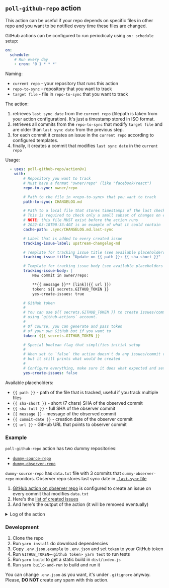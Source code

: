 ## `poll-github-repo` action

This action can be useful if your repo depends on specific files in other repo and you want to be notified
every time these files are changed.

GitHub actions can be configured to run periodicaly using `on: schedule` setup:

```yaml
on:
  schedule:
    # Run every day
    - cron: '0 1 * * *'
```

Naming:

+ `current repo` - your repository that runs this action
+ `repo-to-sync` - repository that you want to track
+ `target file` - file in `repo-to-sync` that you want to track

The action:

1. retrieves `last sync date` from the `current repo` (filepath is taken from your action configuration). It's just a timestamp stored in ISO format.
2. retrieves all commits from the `repo-to-sync` that modify `target file` and are older than `last sync date` from the previous step.
3. for each commit it creates an issue in the `current repo` according to configured templates.
4. finally, it creates a commit that modifies `last sync date` in the `current repo`

Usage:

```yaml
  - uses: poll-github-repo/action@v1
    with:
        # Repository you want to track
        # Must have a format "owner/repo" (like "facebook/react")
        repo-to-sync: owner/repo

        # Path to the file in <repo-to-sync> that you want to track
        path-to-sync: CHANGELOG.md

        # Path to a local file that stores timestamps of the last check in ISO format.
        # This is required to check only a small subset of changes on every run.
        # NOTE: this file MUST exist before the action runs
        # 2022-03-18T00:33:40Z is an example of what it could contain
        cache-path: .sync/CHANGELOG.md.last-sync

        # Label that is added to every created issue
        tracking-issue-label: upstream-changelog-md

        # Template for tracking issue title (see available placeholders below)
        tracking-issue-title: "Update on {{ path }}: {{ sha-short }}"

        # Template for tracking issue body (see available placeholders below)
        tracking-issue-body: |
            New commit in owner/repo:

            **{{ message }}** [link]({{ url }})
            token: ${{ secrets.GITHUB_TOKEN }}
            yes-create-issues: true

        # GitHub token
        #
        # You can use ${{ secrets.GITHUB_TOKEN }} to create issues/commits
        # using `github-actions` account.
        #
        # Of course, you can generate and pass token
        # of your own GitHub bot if you want to
        token: ${{ secrets.GITHUB_TOKEN }}

        # Special boolean flag that simplifies initial setup
        #
        # When set to `false` the action doesn't do any issues/commit creation,
        # but it still prints what would be created
        #
        # Configure everything, make sure it does what expected and set it to `true`
        yes-create-issues: false
```

Available placeholders:

+ `{{ path }}` - path of the file that is tracked, useful if you track multiple files
+ `{{ sha-short }}` - short (7 chars) SHA of the observed commit
+ `{{ sha-full }}` - full SHA of the observer commit
+ `{{ message }}` - message of the observed commit
+ `{{ commit-date }}` - creation date of the observer commit
+ `{{ url }}` - GitHub URL that points to observer commit

### Example

`poll-github-repo` action has two dummy repositories:

+ [`dummy-source-repo`](https://github.com/poll-github-repo/dummy-source-repo)
+ [`dummy-observer-repo`](https://github.com/poll-github-repo/dummy-observer-repo)

`dummy-source-repo` has `data.txt` file with 3 commits that `dummy-observer-repo` monitors.
Observer repo stores last sync date in [`.last-sync` file](https://github.com/poll-github-repo/dummy-observer-repo/blob/main/.last-sync)

1. [GitHub action on observer repo](https://github.com/poll-github-repo/dummy-observer-repo/blob/main/.github/workflows/test.yml) is configured to create an issue on every commit that modifies `data.txt`
2. Here's the [list of created issues](https://github.com/poll-github-repo/dummy-observer-repo/issues)
3. And here's the output of the action (it will be removed eventually)

<details>
 <summary>Log of the action</summary>

```
2022-03-18T00:33:38.5541373Z ##[group]Run poll-github-repo/action@v1
2022-03-18T00:33:38.5541672Z with:
2022-03-18T00:33:38.5541949Z   repo-to-sync: poll-github-repo/dummy-source-repo
2022-03-18T00:33:38.5542270Z   path-to-sync: data.txt
2022-03-18T00:33:38.5542521Z   cache-path: .last-sync
2022-03-18T00:33:38.5542820Z   tracking-issue-label: upstream-data-txt
2022-03-18T00:33:38.5543251Z   tracking-issue-title: Update on {{ path }}: {{ sha-short }}
2022-03-18T00:33:38.5543709Z   tracking-issue-body: New commit in poll-github-repo/dummy-source-repo:

**{{ message }}** [link]({{ url }})

2022-03-18T00:33:38.5544572Z   token: ***
2022-03-18T00:33:38.5544806Z   yes-create-issues: true
2022-03-18T00:33:38.5545054Z ##[endgroup]
2022-03-18T00:33:38.7645846Z ##[group]Config
2022-03-18T00:33:38.7669072Z {
2022-03-18T00:33:38.7669908Z     "token": "***",
2022-03-18T00:33:38.7670537Z     "currentRepoOwner": "poll-github-repo",
2022-03-18T00:33:38.7670962Z     "currentRepo": "dummy-observer-repo",
2022-03-18T00:33:38.7671414Z     "currentRepoCachePath": ".last-sync",
2022-03-18T00:33:38.7671836Z     "currentRepoLabelToAdd": "upstream-data-txt",
2022-03-18T00:33:38.7672268Z     "repoToSyncOwner": "poll-github-repo",
2022-03-18T00:33:38.7672659Z     "repoToSync": "dummy-source-repo",
2022-03-18T00:33:38.7672945Z     "repoToSyncPath": "data.txt",
2022-03-18T00:33:38.7673419Z     "trackingIssueTemplateTitle": "Update on {{ path }}: {{ sha-short }}",
2022-03-18T00:33:38.7673790Z     "trackingIssueTemplateBody": [
2022-03-18T00:33:38.7674242Z         "New commit in poll-github-repo/dummy-source-repo:",
2022-03-18T00:33:38.7674600Z         "**{{ message }}** [link]({{ url }})"
2022-03-18T00:33:38.7674849Z     ],
2022-03-18T00:33:38.7675083Z     "yesCreateIssues": true
2022-03-18T00:33:38.7675310Z }
2022-03-18T00:33:38.7675806Z ##[endgroup]
2022-03-18T00:33:38.7676255Z ##[group]Fetching last sync date
2022-03-18T00:33:38.9504322Z Last sync date is 2022-03-14T16:23:18Z
2022-03-18T00:33:38.9505613Z ##[endgroup]
2022-03-18T00:33:38.9507029Z ##[group]Fetching commits since 2022-03-14T16:23:18Z
2022-03-18T00:33:38.9724879Z ##[group]Pulling commits from poll-github-repo/dummy-source-repo since="2022-03-14T16:23:18Z", path="data.txt"
2022-03-18T00:33:39.1234840Z Pulled a page with 2 commits
2022-03-18T00:33:39.1238973Z Extracted commit {"path":"data.txt","url":"https://github.com/poll-github-repo/dummy-source-repo/commit/a52684431a3fda35c2ac4cde291071a3430f2268","sha":"a52684431a3fda35c2ac4cde291071a3430f2268","message":"update data.txt (three)","date":"2022-03-14T16:23:55Z"}
2022-03-18T00:33:39.1242529Z Extracted commit {"path":"data.txt","url":"https://github.com/poll-github-repo/dummy-source-repo/commit/b6138d0ac3cf8fe1edc6fb48e46fefb990137746","sha":"b6138d0ac3cf8fe1edc6fb48e46fefb990137746","message":"update data.txt (two)","date":"2022-03-14T16:23:29Z"}
2022-03-18T00:33:39.1245814Z ##[endgroup]
2022-03-18T00:33:39.1249103Z [
2022-03-18T00:33:39.1249548Z     {
2022-03-18T00:33:39.1250418Z         "path": "data.txt",
2022-03-18T00:33:39.1251320Z         "url": "https://github.com/poll-github-repo/dummy-source-repo/commit/a52684431a3fda35c2ac4cde291071a3430f2268",
2022-03-18T00:33:39.1252391Z         "sha": "a52684431a3fda35c2ac4cde291071a3430f2268",
2022-03-18T00:33:39.1252896Z         "message": "update data.txt (three)",
2022-03-18T00:33:39.1253890Z         "date": "2022-03-14T16:23:55Z"
2022-03-18T00:33:39.1254330Z     },
2022-03-18T00:33:39.1255099Z     {
2022-03-18T00:33:39.1255515Z         "path": "data.txt",
2022-03-18T00:33:39.1256744Z         "url": "https://github.com/poll-github-repo/dummy-source-repo/commit/b6138d0ac3cf8fe1edc6fb48e46fefb990137746",
2022-03-18T00:33:39.1257445Z         "sha": "b6138d0ac3cf8fe1edc6fb48e46fefb990137746",
2022-03-18T00:33:39.1258449Z         "message": "update data.txt (two)",
2022-03-18T00:33:39.1259014Z         "date": "2022-03-14T16:23:29Z"
2022-03-18T00:33:39.1259847Z     }
2022-03-18T00:33:39.1260239Z ]
2022-03-18T00:33:39.1261586Z ##[endgroup]
2022-03-18T00:33:39.1265576Z ##[group]Starting rendering
2022-03-18T00:33:39.1272133Z === TITLE
2022-03-18T00:33:39.1274022Z Update on data.txt: a526844
2022-03-18T00:33:39.1275912Z === BODY
2022-03-18T00:33:39.1278432Z New commit in poll-github-repo/dummy-source-repo:
2022-03-18T00:33:39.1279393Z **update data.txt (three)** [link](https://github.com/poll-github-repo/dummy-source-repo/commit/a52684431a3fda35c2ac4cde291071a3430f2268)
2022-03-18T00:33:39.1280747Z === TITLE
2022-03-18T00:33:39.1281228Z Update on data.txt: b6138d0
2022-03-18T00:33:39.1282302Z === BODY
2022-03-18T00:33:39.1284249Z New commit in poll-github-repo/dummy-source-repo:
2022-03-18T00:33:39.1285449Z **update data.txt (two)** [link](https://github.com/poll-github-repo/dummy-source-repo/commit/b6138d0ac3cf8fe1edc6fb48e46fefb990137746)
2022-03-18T00:33:39.1287503Z ##[endgroup]
2022-03-18T00:33:39.1289717Z ##[group]Creating tracking issues
2022-03-18T00:33:39.1343367Z => Creating issue with params {"owner":"poll-github-repo","repo":"dummy-observer-repo","title":"Update on data.txt: a526844","body":"New commit in poll-github-repo/dummy-source-repo:\n**update data.txt (three)** [link](https://github.com/poll-github-repo/dummy-source-repo/commit/a52684431a3fda35c2ac4cde291071a3430f2268)","labels":["upstream-data-txt"]}
2022-03-18T00:33:39.6513042Z <= Created issue {"url":"https://api.github.com/repos/poll-github-repo/dummy-observer-repo/issues/5","repository_url":"https://api.github.com/repos/poll-github-repo/dummy-observer-repo","labels_url":"https://api.github.com/repos/poll-github-repo/dummy-observer-repo/issues/5/labels{/name}","comments_url":"https://api.github.com/repos/poll-github-repo/dummy-observer-repo/issues/5/comments","events_url":"https://api.github.com/repos/poll-github-repo/dummy-observer-repo/issues/5/events","html_url":"https://github.com/poll-github-repo/dummy-observer-repo/issues/5","id":1173058043,"node_id":"I_kwDOHBWrAM5F63H7","number":5,"title":"Update on data.txt: a526844","user":{"login":"github-actions[bot]","id":41898282,"node_id":"MDM6Qm90NDE4OTgyODI=","avatar_url":"https://avatars.githubusercontent.com/in/15368?v=4","gravatar_id":"","url":"https://api.github.com/users/github-actions%5Bbot%5D","html_url":"https://github.com/apps/github-actions","followers_url":"https://api.github.com/users/github-actions%5Bbot%5D/followers","following_url":"https://api.github.com/users/github-actions%5Bbot%5D/following{/other_user}","gists_url":"https://api.github.com/users/github-actions%5Bbot%5D/gists{/gist_id}","starred_url":"https://api.github.com/users/github-actions%5Bbot%5D/starred{/owner}{/repo}","subscriptions_url":"https://api.github.com/users/github-actions%5Bbot%5D/subscriptions","organizations_url":"https://api.github.com/users/github-actions%5Bbot%5D/orgs","repos_url":"https://api.github.com/users/github-actions%5Bbot%5D/repos","events_url":"https://api.github.com/users/github-actions%5Bbot%5D/events{/privacy}","received_events_url":"https://api.github.com/users/github-actions%5Bbot%5D/received_events","type":"Bot","site_admin":false},"labels":[{"id":3940096601,"node_id":"LA_kwDOHBWrAM7q2RpZ","url":"https://api.github.com/repos/poll-github-repo/dummy-observer-repo/labels/upstream-data-txt","name":"upstream-data-txt","color":"ededed","default":false,"description":null}],"state":"open","locked":false,"assignee":null,"assignees":[],"milestone":null,"comments":0,"created_at":"2022-03-18T00:33:39Z","updated_at":"2022-03-18T00:33:39Z","closed_at":null,"author_association":"NONE","active_lock_reason":null,"body":"New commit in poll-github-repo/dummy-source-repo:\n**update data.txt (three)** [link](https://github.com/poll-github-repo/dummy-source-repo/commit/a52684431a3fda35c2ac4cde291071a3430f2268)","closed_by":null,"reactions":{"url":"https://api.github.com/repos/poll-github-repo/dummy-observer-repo/issues/5/reactions","total_count":0,"+1":0,"-1":0,"laugh":0,"hooray":0,"confused":0,"heart":0,"rocket":0,"eyes":0},"timeline_url":"https://api.github.com/repos/poll-github-repo/dummy-observer-repo/issues/5/timeline","performed_via_github_app":null}
2022-03-18T00:33:39.6520919Z => Creating issue with params {"owner":"poll-github-repo","repo":"dummy-observer-repo","title":"Update on data.txt: b6138d0","body":"New commit in poll-github-repo/dummy-source-repo:\n**update data.txt (two)** [link](https://github.com/poll-github-repo/dummy-source-repo/commit/b6138d0ac3cf8fe1edc6fb48e46fefb990137746)","labels":["upstream-data-txt"]}
2022-03-18T00:33:40.1952066Z <= Created issue {"url":"https://api.github.com/repos/poll-github-repo/dummy-observer-repo/issues/6","repository_url":"https://api.github.com/repos/poll-github-repo/dummy-observer-repo","labels_url":"https://api.github.com/repos/poll-github-repo/dummy-observer-repo/issues/6/labels{/name}","comments_url":"https://api.github.com/repos/poll-github-repo/dummy-observer-repo/issues/6/comments","events_url":"https://api.github.com/repos/poll-github-repo/dummy-observer-repo/issues/6/events","html_url":"https://github.com/poll-github-repo/dummy-observer-repo/issues/6","id":1173058044,"node_id":"I_kwDOHBWrAM5F63H8","number":6,"title":"Update on data.txt: b6138d0","user":{"login":"github-actions[bot]","id":41898282,"node_id":"MDM6Qm90NDE4OTgyODI=","avatar_url":"https://avatars.githubusercontent.com/in/15368?v=4","gravatar_id":"","url":"https://api.github.com/users/github-actions%5Bbot%5D","html_url":"https://github.com/apps/github-actions","followers_url":"https://api.github.com/users/github-actions%5Bbot%5D/followers","following_url":"https://api.github.com/users/github-actions%5Bbot%5D/following{/other_user}","gists_url":"https://api.github.com/users/github-actions%5Bbot%5D/gists{/gist_id}","starred_url":"https://api.github.com/users/github-actions%5Bbot%5D/starred{/owner}{/repo}","subscriptions_url":"https://api.github.com/users/github-actions%5Bbot%5D/subscriptions","organizations_url":"https://api.github.com/users/github-actions%5Bbot%5D/orgs","repos_url":"https://api.github.com/users/github-actions%5Bbot%5D/repos","events_url":"https://api.github.com/users/github-actions%5Bbot%5D/events{/privacy}","received_events_url":"https://api.github.com/users/github-actions%5Bbot%5D/received_events","type":"Bot","site_admin":false},"labels":[{"id":3940096601,"node_id":"LA_kwDOHBWrAM7q2RpZ","url":"https://api.github.com/repos/poll-github-repo/dummy-observer-repo/labels/upstream-data-txt","name":"upstream-data-txt","color":"ededed","default":false,"description":null}],"state":"open","locked":false,"assignee":null,"assignees":[],"milestone":null,"comments":0,"created_at":"2022-03-18T00:33:39Z","updated_at":"2022-03-18T00:33:40Z","closed_at":null,"author_association":"NONE","active_lock_reason":null,"body":"New commit in poll-github-repo/dummy-source-repo:\n**update data.txt (two)** [link](https://github.com/poll-github-repo/dummy-source-repo/commit/b6138d0ac3cf8fe1edc6fb48e46fefb990137746)","closed_by":null,"reactions":{"url":"https://api.github.com/repos/poll-github-repo/dummy-observer-repo/issues/6/reactions","total_count":0,"+1":0,"-1":0,"laugh":0,"hooray":0,"confused":0,"heart":0,"rocket":0,"eyes":0},"timeline_url":"https://api.github.com/repos/poll-github-repo/dummy-observer-repo/issues/6/timeline","performed_via_github_app":null}
2022-03-18T00:33:40.1956835Z Created issues:
2022-03-18T00:33:40.1957053Z [
2022-03-18T00:33:40.1957230Z     {
2022-03-18T00:33:40.1957671Z         "number": 5,
2022-03-18T00:33:40.1958290Z         "url": "https://github.com/poll-github-repo/dummy-observer-repo/issues/5"
2022-03-18T00:33:40.1958674Z     },
2022-03-18T00:33:40.1958876Z     {
2022-03-18T00:33:40.1959086Z         "number": 6,
2022-03-18T00:33:40.1959557Z         "url": "https://github.com/poll-github-repo/dummy-observer-repo/issues/6"
2022-03-18T00:33:40.1959898Z     }
2022-03-18T00:33:40.1960076Z ]
2022-03-18T00:33:40.1961183Z ##[endgroup]
2022-03-18T00:33:40.1961631Z ##[group]Saving last sync date
2022-03-18T00:33:40.6872381Z Created commit https://github.com/poll-github-repo/dummy-observer-repo/commit/ec8582dd869bdc870388bf4bb99e8555a157cec6
2022-03-18T00:33:40.6873851Z ##[endgroup]
```

</details>

### Development

1. Clone the repo
2. Run `yarn install` do download dependencies
3. Copy `.env.json.example` to `.env.json` and set `token` to your GitHub token
4. Run `GITHUB_TOKEN=<github token> yarn test` to run tests
5. Run `yarn build` to get a static build in `dist/index.js`
6. Run `yarn build-and-run` to build and run it

You can change `.env.json` as you want, it's under `.gitignore` anyway. Please, **DO NOT** create any spam with this action.
